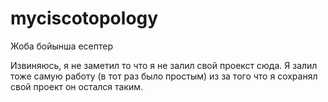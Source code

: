 # myciscotopology
Жоба бойынша есептер

Извиняюсь, я не заметил то что я не залил свой проекст сюда. Я залил тоже самую работу (в тот раз было простым) из за того что я сохранял свой проект он остался таким. 
